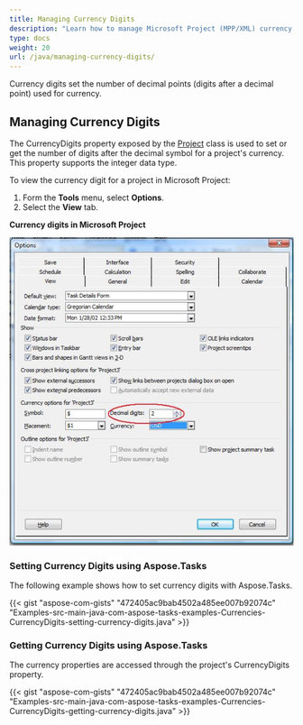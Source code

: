 ```yaml
---
title: Managing Currency Digits
description: "Learn how to manage Microsoft Project (MPP/XML) currency digits using Aspose.Tasks for Java."
type: docs
weight: 20
url: /java/managing-currency-digits/
---
```


Currency digits set the number of decimal points (digits after a decimal point) used for currency.

## **Managing Currency Digits**
The CurrencyDigits property exposed by the [Project](https://reference.aspose.com/tasks/java/com.aspose.tasks/project) class is used to set or get the number of digits after the decimal symbol for a project's currency. This property supports the integer data type.

To view the currency digit for a project in Microsoft Project:

1. Form the **Tools** menu, select **Options**.
2. Select the **View** tab.

**Currency digits in Microsoft Project**

![view currency digits in Microsoft Project 2010](managing-currency-digits_1.png)

### **Setting Currency Digits using Aspose.Tasks**
The following example shows how to set currency digits with Aspose.Tasks.

{{< gist "aspose-com-gists" "472405ac9bab4502a485ee007b92074c" "Examples-src-main-java-com-aspose-tasks-examples-Currencies-CurrencyDigits-setting-currency-digits.java" >}}

### **Getting Currency Digits using Aspose.Tasks**
The currency properties are accessed through the project's CurrencyDigits property.

{{< gist "aspose-com-gists" "472405ac9bab4502a485ee007b92074c" "Examples-src-main-java-com-aspose-tasks-examples-Currencies-CurrencyDigits-getting-currency-digits.java" >}}
